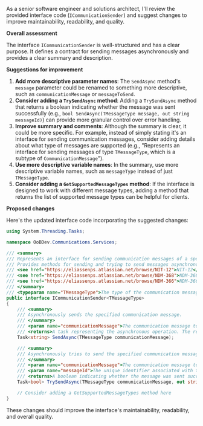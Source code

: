 As a senior software engineer and solutions architect, I'll review the provided interface code (`ICommunicationSender`) and suggest changes to improve maintainability, readability, and quality.

**Overall assessment**

The interface `ICommunicationSender` is well-structured and has a clear purpose. It defines a contract for sending messages asynchronously and provides a clear summary and description.

**Suggestions for improvement**

1. **Add more descriptive parameter names**: The `SendAsync` method's `message` parameter could be renamed to something more descriptive, such as `communicationMessage` or `messageToSend`.
2. **Consider adding a `TrySendAsync` method**: Adding a `TrySendAsync` method that returns a boolean indicating whether the message was sent successfully (e.g., `bool SendAsync(TMessageType message, out string messageId)`) can provide more granular control over error handling.
3. **Improve summary and comments**: Although the summary is clear, it could be more specific. For example, instead of simply stating it's an interface for sending communication messages, consider adding details about what type of messages are supported (e.g., "Represents an interface for sending messages of type `TMessageType`, which is a subtype of `CommunicationMessage`").
4. **Use more descriptive variable names**: In the summary, use more descriptive variable names, such as `messageType` instead of just `TMessageType`.
5. **Consider adding a `GetSupportedMessageTypes` method**: If the interface is designed to work with different message types, adding a method that returns the list of supported message types can be helpful for clients.

**Proposed changes**

Here's the updated interface code incorporating the suggested changes:
```csharp
using System.Threading.Tasks;

namespace OoBDev.Communications.Services;

/// <summary>
/// Represents an interface for sending communication messages of a specified type.
/// Provides methods for sending and trying to send messages asynchronously.
/// <see href="https://eliassenps.atlassian.net/browse/NIT-12">NIT-12</see>
/// <see href="https://eliassenps.atlassian.net/browse/NDM-368">NDM-368</see>
/// <see href="https://eliassenps.atlassian.net/browse/NDM-366">NDM-366</see>
/// </summary>
/// <typeparam name="TMessageType">The type of the communication message, which is a subtype of `CommunicationMessage`.</typeparam>
public interface ICommunicationSender<TMessageType>
{
    /// <summary>
    /// Asynchronously sends the specified communication message.
    /// </summary>
    /// <param name="communicationMessage">The communication message to send.</param>
    /// <returns>A task representing the asynchronous operation. The result is the unique identifier associated with the sent message.</returns>
    Task<string> SendAsync(TMessageType communicationMessage);

    /// <summary>
    /// Asynchronously tries to send the specified communication message.
    /// </summary>
    /// <param name="communicationMessage">The communication message to send.</param>
    /// <param name="messageId">The unique identifier associated with the sent message, or null if the send operation failed.</param>
    /// <returns>A boolean indicating whether the message was sent successfully.</returns>
    Task<bool> TrySendAsync(TMessageType communicationMessage, out string messageId);

    // Consider adding a GetSupportedMessageTypes method here
}
```
These changes should improve the interface's maintainability, readability, and overall quality.